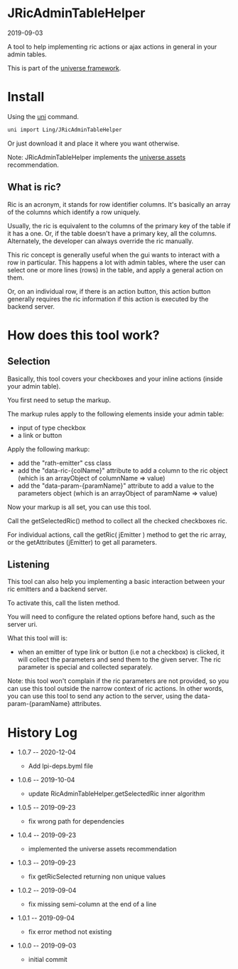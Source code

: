 JRicAdminTableHelper
===========
2019-09-03



A tool to help implementing ric actions or ajax actions in general in your admin tables.


This is part of the [universe framework](https://github.com/karayabin/universe-snapshot).


Install
==========
Using the [uni](https://github.com/lingtalfi/universe-naive-importer) command.
```bash
uni import Ling/JRicAdminTableHelper
```

Or just download it and place it where you want otherwise.

Note: JRicAdminTableHelper implements the [universe assets](https://github.com/lingtalfi/NotationFan/blob/master/universe-assets.md) recommendation.


What is ric?
---------------


Ric is an acronym, it stands for row identifier columns.
It's basically an array of the columns which identify a row uniquely.

Usually, the ric is equivalent to the columns of the primary key of the table if it has a one.
Or, if the table doesn't have a primary key, all the columns.
Alternately, the developer can always override the ric manually.

This ric concept is generally useful when the gui wants to interact with a row in particular.
This happens a lot with admin tables, where the user can select one or more lines (rows) in the table,
and apply a general action on them.

Or, on an individual row, if there is an action button, this action button generally requires the ric information
if this action is executed by the backend server.




How does this tool work?
================


Selection
---------------

Basically, this tool covers your checkboxes and your inline actions (inside your admin table).

You first need to setup the markup.

The markup rules apply to the following elements inside your admin table:

- input of type checkbox
- a link or button


Apply the following markup:

- add the "rath-emitter" css class 
- add the "data-ric-{colName}" attribute to add a column to the ric object (which is an arrayObject of columnName => value) 
- add the "data-param-{paramName}" attribute to add a value to the parameters object (which is an arrayObject of paramName => value) 


Now your markup is all set, you can use this tool.

Call the getSelectedRic() method to collect all the checked checkboxes ric.

For individual actions, call the getRic( jEmitter ) method to get the ric array, or the getAttributes (jEmitter) to get all parameters.


Listening
-------------

This tool can also help you implementing a basic interaction between your ric emitters and
a backend server.


To activate this, call the listen method.

You will need to configure the related options before hand, such as the server uri.


What this tool will is:

- when an emitter of type link or button (i.e not a checkbox) is clicked,
    it will collect the parameters and send them to the given server.
    The ric parameter is special and collected separately.
    
    
    
Note: this tool won't complain if the ric parameters are not provided, so you can use this tool outside the narrow context
of ric actions. In other words, you can use this tool to send any action to the server, using the data-param-{paramName} attributes.





History Log
=============

- 1.0.7 -- 2020-12-04

    - Add lpi-deps.byml file

- 1.0.6 -- 2019-10-04

    - update RicAdminTableHelper.getSelectedRic inner algorithm
    
- 1.0.5 -- 2019-09-23

    - fix wrong path for dependencies
    
- 1.0.4 -- 2019-09-23

    - implemented the universe assets recommendation
    
- 1.0.3 -- 2019-09-23

    - fix getRicSelected returning non unique values
    
- 1.0.2 -- 2019-09-04

    - fix missing semi-column at the end of a line
    
- 1.0.1 -- 2019-09-04

    - fix error method not existing
    
- 1.0.0 -- 2019-09-03

    - initial commit